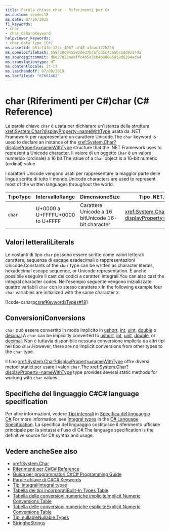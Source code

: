 ```yaml
---
title: Parola chiave char - Riferimenti per C#
ms.custom: seodec18
ms.date: 07/20/2015
f1_keywords:
- char
- char_CSharpKeyword
helpviewer_keywords:
- char data type [C#]
ms.assetid: b51cf4fb-124c-4067-af48-afbac122b228
ms.openlocfilehash: b58730d945582ded7b76fcd5c4c65bc1dd9324da
ms.sourcegitcommit: d6e27023aeaffc4b5a3cb4b88685018d6284ada4
ms.translationtype: HT
ms.contentlocale: it-IT
ms.lasthandoff: 07/09/2019
ms.locfileid: "67661462"
---
```

# <a name="char-c-reference"></a><span data-ttu-id="f9d1b-102">char (Riferimenti per C#)</span><span class="sxs-lookup"><span data-stu-id="f9d1b-102">char (C# Reference)</span></span>

<span data-ttu-id="f9d1b-103">La parola chiave `char` è usata per dichiarare un'istanza della struttura <xref:System.Char?displayProperty=nameWithType> usata da .NET Framework per rappresentare un carattere Unicode.</span><span class="sxs-lookup"><span data-stu-id="f9d1b-103">The `char` keyword is used to declare an instance of the <xref:System.Char?displayProperty=nameWithType> structure that the .NET Framework uses to represent a Unicode character.</span></span> <span data-ttu-id="f9d1b-104">Il valore di un oggetto `Char` è un valore numerico (ordinale) a 16 bit.</span><span class="sxs-lookup"><span data-stu-id="f9d1b-104">The value of a `Char` object is a 16-bit numeric (ordinal) value.</span></span>

 <span data-ttu-id="f9d1b-105">I caratteri Unicode vengono usati per rappresentare la maggior parte delle lingue scritte di tutto il mondo.</span><span class="sxs-lookup"><span data-stu-id="f9d1b-105">Unicode characters are used to represent most of the written languages throughout the world.</span></span>

|<span data-ttu-id="f9d1b-106">Tipo</span><span class="sxs-lookup"><span data-stu-id="f9d1b-106">Type</span></span>|<span data-ttu-id="f9d1b-107">Intervallo</span><span class="sxs-lookup"><span data-stu-id="f9d1b-107">Range</span></span>|<span data-ttu-id="f9d1b-108">Dimensione</span><span class="sxs-lookup"><span data-stu-id="f9d1b-108">Size</span></span>|<span data-ttu-id="f9d1b-109">Tipo .NET</span><span class="sxs-lookup"><span data-stu-id="f9d1b-109">.NET type</span></span>|
|----------|-----------|----------|-------------------------|
|`char`|<span data-ttu-id="f9d1b-110">U+0000 a U+FFFF</span><span class="sxs-lookup"><span data-stu-id="f9d1b-110">U+0000 to U+FFFF</span></span>|<span data-ttu-id="f9d1b-111">Carattere Unicode a 16 bit</span><span class="sxs-lookup"><span data-stu-id="f9d1b-111">Unicode 16-bit character</span></span>|<xref:System.Char?displayProperty=nameWithType>|

## <a name="literals"></a><span data-ttu-id="f9d1b-112">Valori letterali</span><span class="sxs-lookup"><span data-stu-id="f9d1b-112">Literals</span></span>

<span data-ttu-id="f9d1b-113">Le costanti di tipo `char` possono essere scritte come valori letterali carattere, sequenze di escape esadecimali o rappresentazioni Unicode.</span><span class="sxs-lookup"><span data-stu-id="f9d1b-113">Constants of the `char` type can be written as character literals, hexadecimal escape sequence, or Unicode representation.</span></span> <span data-ttu-id="f9d1b-114">È anche possibile eseguire il cast dei codici a caratteri integrali.</span><span class="sxs-lookup"><span data-stu-id="f9d1b-114">You can also cast the integral character codes.</span></span> <span data-ttu-id="f9d1b-115">Nell'esempio seguente vengono inizializzate quattro variabili `char` con lo stesso carattere `X`:</span><span class="sxs-lookup"><span data-stu-id="f9d1b-115">In the following example four `char` variables are initialized with the same character `X`:</span></span>

[!code-csharp[csrefKeywordsTypes#19](~/samples/snippets/csharp/VS_Snippets_VBCSharp/csrefKeywordsTypes/CS/keywordsTypes.cs#19)]

## <a name="conversions"></a><span data-ttu-id="f9d1b-116">Conversioni</span><span class="sxs-lookup"><span data-stu-id="f9d1b-116">Conversions</span></span>

<span data-ttu-id="f9d1b-117">`char` può essere convertito in modo implicito in [ushort](../builtin-types/integral-numeric-types.md), [int](../builtin-types/integral-numeric-types.md), [uint](../builtin-types/integral-numeric-types.md), [double](../builtin-types/floating-point-numeric-types.md) o [decimal](../builtin-types/floating-point-numeric-types.md).</span><span class="sxs-lookup"><span data-stu-id="f9d1b-117">A `char` can be implicitly converted to [ushort](../builtin-types/integral-numeric-types.md), [int](../builtin-types/integral-numeric-types.md), [uint](../builtin-types/integral-numeric-types.md), [double](../builtin-types/floating-point-numeric-types.md), or [decimal](../builtin-types/floating-point-numeric-types.md).</span></span> <span data-ttu-id="f9d1b-118">Non è tuttavia disponibile nessuna conversione implicita da altri tipi nel tipo `char`.</span><span class="sxs-lookup"><span data-stu-id="f9d1b-118">However, there are no implicit conversions from other types to the `char` type.</span></span>

<span data-ttu-id="f9d1b-119">Il tipo <xref:System.Char?displayProperty=nameWithType> offre diversi metodi statici per usare i valori `char`.</span><span class="sxs-lookup"><span data-stu-id="f9d1b-119">The <xref:System.Char?displayProperty=nameWithType> type provides several static methods for working with `char` values.</span></span>

## <a name="c-language-specification"></a><span data-ttu-id="f9d1b-120">Specifiche del linguaggio C#</span><span class="sxs-lookup"><span data-stu-id="f9d1b-120">C# language specification</span></span>  

<span data-ttu-id="f9d1b-121">Per altre informazioni, vedere [Tipi integrali](~/_csharplang/spec/types.md#integral-types) in [Specifica del linguaggio C#](../language-specification/index.md).</span><span class="sxs-lookup"><span data-stu-id="f9d1b-121">For more information, see [Integral types](~/_csharplang/spec/types.md#integral-types) in the [C# Language Specification](../language-specification/index.md).</span></span> <span data-ttu-id="f9d1b-122">La specifica del linguaggio costituisce il riferimento ufficiale principale per la sintassi e l'uso di C#.</span><span class="sxs-lookup"><span data-stu-id="f9d1b-122">The language specification is the definitive source for C# syntax and usage.</span></span>

## <a name="see-also"></a><span data-ttu-id="f9d1b-123">Vedere anche</span><span class="sxs-lookup"><span data-stu-id="f9d1b-123">See also</span></span>

- <xref:System.Char>
- [<span data-ttu-id="f9d1b-124">Riferimenti per C#</span><span class="sxs-lookup"><span data-stu-id="f9d1b-124">C# Reference</span></span>](../../../csharp/language-reference/index.md)
- [<span data-ttu-id="f9d1b-125">Guida per programmatori C#</span><span class="sxs-lookup"><span data-stu-id="f9d1b-125">C# Programming Guide</span></span>](../../../csharp/programming-guide/index.md)
- [<span data-ttu-id="f9d1b-126">Parole chiave di C#</span><span class="sxs-lookup"><span data-stu-id="f9d1b-126">C# Keywords</span></span>](../../../csharp/language-reference/keywords/index.md)
- [<span data-ttu-id="f9d1b-127">Tipi integrali</span><span class="sxs-lookup"><span data-stu-id="f9d1b-127">Integral types</span></span>](../../../csharp/language-reference/builtin-types/integral-numeric-types.md)
- [<span data-ttu-id="f9d1b-128">Tabella dei tipi incorporati</span><span class="sxs-lookup"><span data-stu-id="f9d1b-128">Built-In Types Table</span></span>](../../../csharp/language-reference/keywords/built-in-types-table.md)
- [<span data-ttu-id="f9d1b-129">Tabella delle conversioni numeriche implicite</span><span class="sxs-lookup"><span data-stu-id="f9d1b-129">Implicit Numeric Conversions Table</span></span>](../../../csharp/language-reference/keywords/implicit-numeric-conversions-table.md)
- [<span data-ttu-id="f9d1b-130">Tabella delle conversioni numeriche esplicite</span><span class="sxs-lookup"><span data-stu-id="f9d1b-130">Explicit Numeric Conversions Table</span></span>](../../../csharp/language-reference/keywords/explicit-numeric-conversions-table.md)
- [<span data-ttu-id="f9d1b-131">Tipi nullable</span><span class="sxs-lookup"><span data-stu-id="f9d1b-131">Nullable Types</span></span>](../../../csharp/programming-guide/nullable-types/index.md)
- [<span data-ttu-id="f9d1b-132">Stringhe</span><span class="sxs-lookup"><span data-stu-id="f9d1b-132">Strings</span></span>](../../../csharp/programming-guide/strings/index.md)
